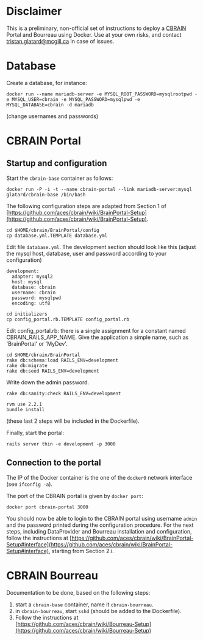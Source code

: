 # Disclaimer

This is a preliminary, non-official set of instructions to deploy a [CBRAIN](http://cbrain.mcgill.ca) Portal and Bourreau using Docker. Use at your own risks, and contact [tristan.glatard@mcgill.ca](mailto:tristan.glatard@mcgill.ca) in case of issues. 

# Database

Create a database, for instance:  
``` 
docker run --name mariadb-server -e MYSQL_ROOT_PASSWORD=mysqlrootpwd -e MYSQL_USER=cbrain -e MYSQL_PASSWORD=mysqlpwd -e MYSQL_DATABASE=cbrain -d mariadb
```
(change usernames and passwords)

# CBRAIN Portal

## Startup and configuration 

Start the ```cbrain-base``` container as follows:
```
docker run -P -i -t --name cbrain-portal --link mariadb-server:mysql glatard/cbrain-base /bin/bash
```

The following configuration steps are adapted from Section 1 of
[https://github.com/aces/cbrain/wiki/BrainPortal-Setup](https://github.com/aces/cbrain/wiki/BrainPortal-Setup).

```
cd $HOME/cbrain/BrainPortal/config
cp database.yml.TEMPLATE database.yml
```
Edit file ```database.yml```. The development section should look like this (adjust the mysql host, database, user and password according to your configuration)
```
development:
  adapter: mysql2
  host: mysql
  database: cbrain
  username: cbrain
  password: mysqlpwd
  encoding: utf8
```

```
cd initializers
cp config_portal.rb.TEMPLATE config_portal.rb
```
Edit config_portal.rb: there is a single assignment for a constant named CBRAIN_RAILS_APP_NAME. Give the application a simple name, such as 'BrainPortal' or 'MyDev'.

```
cd $HOME/cbrain/BrainPortal
rake db:schema:load RAILS_ENV=development
rake db:migrate
rake db:seed RAILS_ENV=development
```
Write down the admin password.
```
rake db:sanity:check RAILS_ENV=development
```

```
rvm use 2.2.1
bundle install
```
(these last 2 steps will be included in the Dockerfile).

Finally, start the portal:
```
rails server thin -e development -p 3000
```

## Connection to the portal 

The IP of the Docker container is the one of the ```docker0``` network interface (see ```ifconfig -a```).

The port of the CBRAIN portal is given by ```docker port```:
```
docker port cbrain-portal 3000
```

You should now be able to login to the CBRAIN portal using username ```admin``` and the password printed during the configuration procedure. For the next steps, including DataProvider and Bourreau installation and configuration, follow the instructions at [https://github.com/aces/cbrain/wiki/BrainPortal-Setup#interface](https://github.com/aces/cbrain/wiki/BrainPortal-Setup#interface), starting from Section 2.i.

# CBRAIN Bourreau

Documentation to be done, based on the following steps: 

1. start a ```cbrain-base``` container, name it ```cbrain-bourreau```.
2. in ```cbrain-bourreau```, start ```sshd``` (should be added to the Dockerfile).
3. Follow the instructions at [https://github.com/aces/cbrain/wiki/Bourreau-Setup](https://github.com/aces/cbrain/wiki/Bourreau-Setup)
